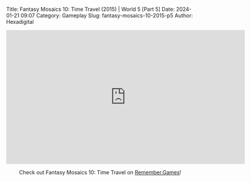 Title: Fantasy Mosaics 10: Time Travel (2015) | World 5 [Part 5]
Date: 2024-01-21 09:07
Category: Gameplay
Slug: fantasy-mosaics-10-2015-p5
Author: Hexadigital

<center><iframe src="https://www.youtube.com/embed/8Ge1wc4FtWk?feature=oembed" allow="accelerometer; autoplay; encrypted-media; gyroscope; picture-in-picture" width="640" height="360" frameborder="0"></iframe>

Check out Fantasy Mosaics 10: Time Travel on [Remember.Games](https://remember.games/game/8060/fantasy-mosaics-10-time-travel/)!</center>